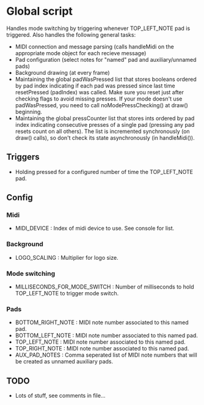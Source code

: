 Global script
======

Handles mode switching by triggering whenever TOP_LEFT_NOTE pad is triggered. Also handles the following general tasks:

- MIDI connection and message parsing (calls handleMidi on the appropriate mode object for each recieve message)
- Pad configuration (select notes for "named" pad and auxiliary/unnamed pads)
- Background drawing (at every frame)
- Maintaining the global padWasPressed list that stores booleans ordered by pad index indicating if each pad was pressed since last time resetPressed (padIndex) was called. Make sure you reset just after checking flags to avoid missing presses. If your mode doesn't use padWasPressed, you need to call noModePressChecking() at draw() beginning.
- Maintaining the global pressCounter list that stores ints ordered by pad index indicating consecutive presses of a single pad (pressing any pad resets count on all others). The list is incremented synchronously (on draw() calls), so don't check its state asynchronously (in handleMidi()). 

## Triggers
- Holding pressed for a configured number of time the TOP_LEFT_NOTE pad.

## Config
### Midi
- MIDI_DEVICE : Index of midi device to use. See console for list.

### Background
- LOGO_SCALING : Multiplier for logo size.

### Mode switching
- MILLISECONDS_FOR_MODE_SWITCH : Number of milliseconds to hold TOP_LEFT_NOTE to trigger mode switch.

### Pads
- BOTTOM_RIGHT_NOTE : MIDI note number associated to this named pad.
- BOTTOM_LEFT_NOTE : MIDI note number associated to this named pad.
- TOP_LEFT_NOTE : MIDI note number associated to this named pad.
- TOP_RIGHT_NOTE : MIDI note number associated to this named pad.
- AUX_PAD_NOTES : Comma seperated list of MIDI note numbers that will be created as unnamed auxiliary pads.

## TODO
- Lots of stuff, see comments in file...